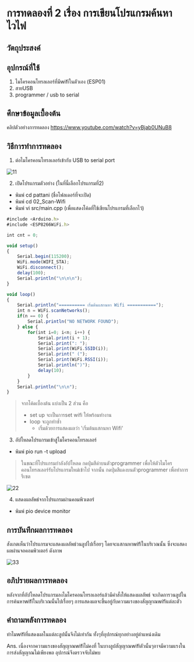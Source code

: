 # การทดลองที่ 2 เรื่อง การเขียนโปรแกรมค้นหาไวไฟ
## วัตถุประสงค์

## อุปกรณ์ที่ใช้
1. ไมโครคอนโทรลเลอร์ที่มีwifiในตัวเอง (ESP01)
2. สายUSB
3. programmer / usb to serial
## ศึกษาข้อมูลเบื้องต้น
คลิปตัวอย่างการทดลอง https://www.youtube.com/watch?v=yBjab0UNuB8
## วิธีการทำการทดลอง
1. ต่อไมโครคอนโทรลเลอร์เข้ากับ USB to serial port

![11](https://user-images.githubusercontent.com/80879818/112299247-34ad7f00-8cca-11eb-941d-486d65925a66.jpg)

2. เปิดโปรแกรมตัวอย่าง (ในที่นี้เลือกโปรแกรมที่2)
* พิมพ์ cd pattani (ชื่อโฟลเดอร์ที่จะเปิด)
* พิมพ์ cd 02_Scan-Wifi
* พิมพ์ vi src/main.cpp (เพื่อแสดงโค้ดที่ใช้เขียนโปรแกรมที่เลือกไว้)
```javascript
#include <Arduino.h>
#include <ESP8266WiFi.h>

int cnt = 0;

void setup()
{
	Serial.begin(115200);
	WiFi.mode(WIFI_STA);
	WiFi.disconnect();
	delay(100);
	Serial.println("\n\n\n");
}

void loop()
{
	Serial.println("========== เริ่มต้นแสกนหา Wifi ===========");
	int n = WiFi.scanNetworks();
	if(n == 0) {
		Serial.println("NO NETWORK FOUND");
	} else {
		for(int i=0; i<n; i++) {
			Serial.print(i + 1);
			Serial.print(": ");
			Serial.print(WiFi.SSID(i));
			Serial.print(" (");
			Serial.print(WiFi.RSSI(i));
			Serial.println(")");
			delay(10);
		}
	}
	Serial.println("\n\n");
}
```
> จากโค้ดเบื้องต้น แบ่งเป็น 2 ส่วน คือ
> * set up จะเป็นการset wifi ให้พร้อมทำงาน
> * loop จะถูกทำซ้ำ
>   * เริ่มด้วยการแสดงผลว่า 'เริ่มต้นแสกนหา Wifi'
3. อัปโหลดโปรแกรมเข้าสู่ไมโครคอนโทรลเลอร์
* พิมพ์ pio run -t upload
> ในขณะที่โปรแกรมกำลังอัปโหลด กดปุ่มสีดำบนตัวprogrammer เพื่อให้ตัวไมโครคอนโทรลเลอร์รับโปรแกรมใหม่เข้าไป จากนั้น กดปุ่มสีแดงบนตัวprogrammer เพื่อทำการรีเซต

![22](https://user-images.githubusercontent.com/80879818/112305399-3a5a9300-8cd1-11eb-83af-a20cf9048276.jpg)

4. แสดงผลลัพธ์จากโปรแกรมผ่านคอมพิวเตอร์
* พิมพ์ pio device monitor

## การบันทึกผลการทดลอง
สังเกตเห็นว่าโปรแกรมจะแสดงผลลัพธ์วนลูปไปเรื่อยๆ โดยจะแสกนหาwifiในบริเวณนั้น ซึ่งจะแสดงผลผ่านจอคอมพิวเตอร์ ดังภาพ

![33](https://user-images.githubusercontent.com/80879818/112306369-4f83f180-8cd2-11eb-9478-be8dee14309d.jpg)

## อภิปรายผลการทดลอง
หลังจากที่อัปโหลดโปรแกรมลงไมโครคอนโทรลเลอร์แล้วมีคำสั่งให้แสดงผลลัพธ์ จะเกิดการวนลูปในการค้นหาwifiในบริเวณนั้นไปเรื่อยๆ การแสดงผลจะขึ้นอยู่กับความแรงของสัญญาณwifiแต่ละตัว
## คำถามหลังการทดลอง
ทำไมwifiที่แสดงผลในแต่ละลูปนั้นจึงไม่เท่ากัน ทั้งๆที่อุปกรณ์ทุกอย่างอยู่ตำแหน่งเดิม

Ans. เนื่องจากความแรงของสัญญาณwifiไม่คงที่ ในบางลูปสัญญาณwifiตัวนั้นๆอาจมีความแรงในการส่งสัญญาณไม่เพียงพอ อุปกรณ์จึงตรวจจับไม่พบ
